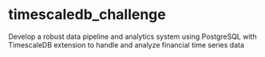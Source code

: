 # timescaledb_challenge
Develop a robust data pipeline and analytics system using PostgreSQL with TimescaleDB extension to handle and analyze financial time series data
